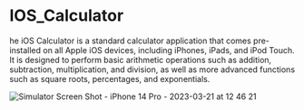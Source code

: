 # IOS_Calculator

he iOS Calculator is a standard calculator application that comes pre-installed on all Apple iOS devices, including iPhones, iPads, and iPod Touch. It is designed to perform basic arithmetic operations such as addition, subtraction, multiplication, and division, as well as more advanced functions such as square roots, percentages, and exponentials.

![Simulator Screen Shot - iPhone 14 Pro - 2023-03-21 at 12 46 21](https://user-images.githubusercontent.com/68456795/226682475-579c6cc8-a5e5-4bba-ba7f-bdbd29598366.png)
